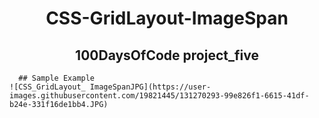 
<!-- PROJECT TITLE -->
  <h1 align="center">CSS-GridLayout-ImageSpan</h1>
 <h2 2 align="center">
    100DaysOfCode project_five
    <br />
    </h2>
    
      ## Sample Example
    ![CSS_GridLayout_ ImageSpanJPG](https://user-images.githubusercontent.com/19821445/131270293-99e826f1-6615-41df-b24e-331f16de1bb4.JPG)
